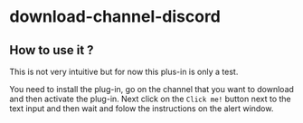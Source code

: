 # download-channel-discord

## How to use it ?

This is not very intuitive but for now this plus-in is only a test.

You need to install the plug-in, go on the channel that you want to download and then activate the plug-in. Next click on the `Click me!` button next to the text input and then wait and folow the instructions on the alert window.
